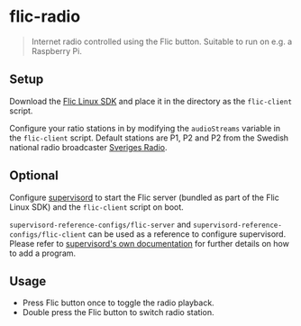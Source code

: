 # flic-radio

> Internet radio controlled using the Flic button. Suitable to run on e.g. a Raspberry Pi.

## Setup

Download the [Flic Linux SDK](https://github.com/50ButtonsEach/fliclib-linux-hci) and place it in the directory as the `flic-client` script.

Configure your ratio stations in by modifying the `audioStreams` variable in the `flic-client` script. Default stations are P1, P2 and P2 from the Swedish national radio broadcaster [Sveriges Radio](https://sverigesradio.se/).

## Optional

Configure [supervisord](http://supervisord.org/) to start the Flic server (bundled as part of the Flic Linux SDK) and the `flic-client` script on boot.

`supervisord-reference-configs/flic-server` and
`supervisord-reference-configs/flic-client` can be used as a reference to configure supervisord. Please refer to [supervisord's own documentation](http://supervisord.org/running.html#adding-a-program) for further details on how to add a program.

## Usage

- Press Flic button once to toggle the radio playback.
- Double press the Flic button to switch radio station.
